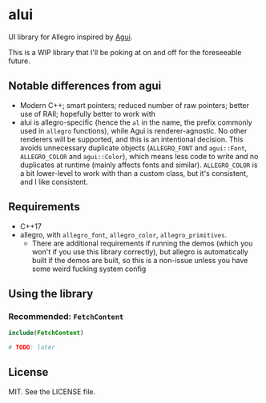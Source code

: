 # alui

UI library for Allegro inspired by [Agui](https://github.com/jmasterx/Agui/).

This is a WIP library that I'll be poking at on and off for the foreseeable future.

## Notable differences from agui

* Modern C++; smart pointers; reduced number of raw pointers; better use of RAII; hopefully better to work with
* alui is allegro-specific (hence the `al` in the name, the prefix commonly used in `allegro` functions), while Agui is renderer-agnostic. No other renderers will be supported, and this is an intentional decision. This avoids unnecessary duplicate objects (`ALLEGRO_FONT` and `agui::Font`, `ALLEGRO_COLOR` and `agui::Color`), which means less code to write and no duplicates at runtime (mainly affects fonts and similar). `ALLEGRO_COLOR` is a bit lower-level to work with than a custom class, but it's consistent, and I like consistent.

## Requirements
* C++17
* allegro, with `allegro_font`, `allegro_color`, `allegro_primitives`.
    * There are additional requirements if running the demos (which you won't if you use this library correctly), but allegro is automatically built if the demos are built, so this is a non-issue unless you have some weird fucking system config

## Using the library

### Recommended: `FetchContent`

```cmake
include(FetchContent)

# TODO: later
```


## License

MIT. See the LICENSE file.
